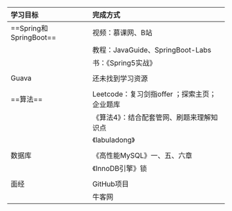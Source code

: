 | 学习目标               | 完成方式                                       |
| :--------------------- | :--------------------------------------------- |
| ==Spring和SpringBoot== | 视频：慕课网、B站                            |
|                        | 教程：JavaGuide、SpringBoot-Labs             |
|                        | 书：《Spring5实战》                          |
| | |
| Guava                  | 还未找到学习资源                               |
| | |
| ==算法==               | Leetcode：复习剑指offer ；探索主页；企业题库 |
|                        | 《算法4》：结合配套管网、刷题来理解知识点    |
|                        | 《labuladong》                               |
| | |
| 数据库                 | 《高性能MySQL》一、五、六章                  |
|                        | 《InnoDB引擎》锁                            |
| | |
| 面经 | GitHub项目 |
| | 牛客网 |
